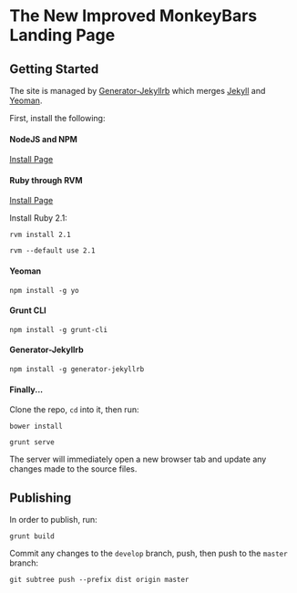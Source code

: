 # The New Improved MonkeyBars Landing Page

## Getting Started
The site is managed by [Generator-Jekyllrb](https://github.com/robwierzbowski/generator-jekyllrb) which merges 
  [Jekyll](http://jekyllrb.com/) and [Yeoman](http://yeoman.io/). 
  
First, install the following: 
  
#### NodeJS and NPM
[Install Page](http://nodejs.org/)

#### Ruby through RVM
[Install Page](https://rvm.io/rvm/install)

Install Ruby 2.1: 

`rvm install 2.1` 

`rvm --default use 2.1`

#### Yeoman 
`npm install -g yo`
 
#### Grunt CLI 
`npm install -g grunt-cli`

#### Generator-Jekyllrb
`npm install -g generator-jekyllrb` 

#### Finally... 
Clone the repo, `cd` into it, then run: 

`bower install` 

`grunt serve` 

The server will immediately open a new browser tab and update any changes made to the source files. 

## Publishing 
In order to publish, run: 

`grunt build` 

Commit any changes to the `develop` branch, push, then push to the `master` branch: 

`git subtree push --prefix dist origin master` 
